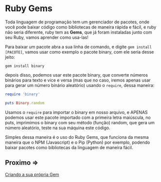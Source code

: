 # Ruby Gems

Toda linguagem de programação tem um gerenciador de pacotes, onde você pode baixar código como bibliotecas de maneira rápida e fácil, e ruby não seria diferente, ruby tem as **Gems**, que já foram instaladas junto com seu Ruby, vamos aprender como usa-las!

Para baixar um pacote abra a sua linha de comando, e digite ``gem install [PACOTE]``, vamos usar como exemplo o pacote binary, com ele seria desse jeito:

``
gem install binary
``

depois disso, podemos usar este pacote binary, que converte números binários para texto e vice e versa (mas que no caso, iremos apenas usar para gerar um número binário aleatório) usando o ``require``, dessa maneira:

```ruby
require 'binary'

puts Binary.random
```

Usamos o ``require`` para importar o binary em nosso arquivo, e APENAS podemos usar este pacote importado com a primeira letra maiúscula, no puts, imprimimos o binary com seu método (função) random, que gera um número aleatório, teste na sua máquina este código.

Simples dessa maneira é o uso do Ruby Gems, que funciona da mesma maneira que o NPM (Javascript) e o Pip (Python) por exemplo, podendo baixar pacotes como bibliotecas da linguagem de maneira fácil.

## Proximo =>

[Criando a sua própria Gem](contents/criando-gem/README.md)